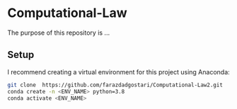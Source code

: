 # Computational-Law
The purpose of this repository is ...


## Setup
I recommend creating a virtual environment for this project using Anaconda:
   ```sh
   git clone  https://github.com/farazdadgostari/Computational-Law2.git
   conda create -n <ENV_NAME> python=3.8
   conda activate <ENV_NAME>
   ```

